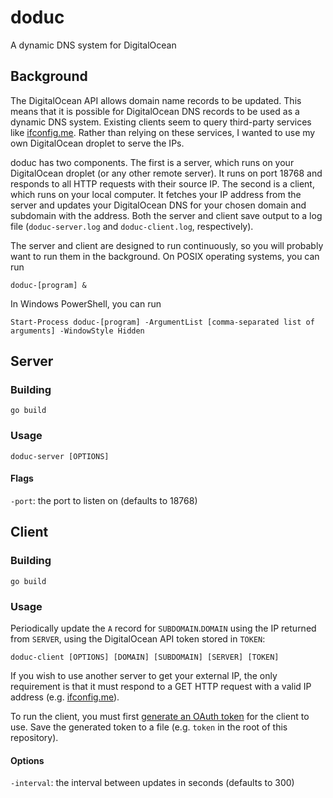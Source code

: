 doduc
=====

A dynamic DNS system for DigitalOcean

Background
----------

The DigitalOcean API allows domain name records to be updated. This means that
it is possible for DigitalOcean DNS records to be used as a dynamic DNS system.
Existing clients seem to query third-party services like
[ifconfig.me](http://ifconfig.me/ip). Rather than relying on these services, I
wanted to use my own DigitalOcean droplet to serve the IPs.

doduc has two components. The first is a server, which runs on your DigitalOcean
droplet (or any other remote server). It runs on port 18768 and responds to all
HTTP requests with their source IP. The second is a client, which runs on your
local computer. It fetches your IP address from the server and updates your
DigitalOcean DNS for your chosen domain and subdomain with the address. Both the
server and client save output to a log file (`doduc-server.log` and
`doduc-client.log`, respectively).

The server and client are designed to run continuously, so you will probably
want to run them in the background. On POSIX operating systems, you can run

    doduc-[program] &

In Windows PowerShell, you can run

    Start-Process doduc-[program] -ArgumentList [comma-separated list of arguments] -WindowStyle Hidden

Server
------

### Building

    go build

### Usage

    doduc-server [OPTIONS]

#### Flags

`-port`: the port to listen on (defaults to 18768)

Client
------

### Building

    go build

### Usage

Periodically update the `A` record for `SUBDOMAIN`.`DOMAIN` using the IP
returned from `SERVER`, using the DigitalOcean API token stored in `TOKEN`:

    doduc-client [OPTIONS] [DOMAIN] [SUBDOMAIN] [SERVER] [TOKEN]

If you wish to use another server to get your external IP, the only requirement
is that it must respond to a GET HTTP request with a valid IP address (e.g.
[ifconfig.me](http://ifconfig.me/ip)).

To run the client, you must first
[generate an OAuth token](https://cloud.digitalocean.com/settings/tokens/new)
for the client to use. Save the generated token to a file (e.g. `token` in the
root of this repository).

#### Options

`-interval`: the interval between updates in seconds (defaults to 300)
